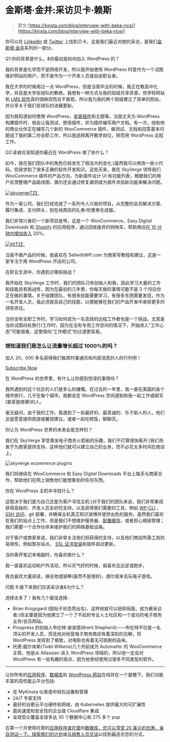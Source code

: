 # 金斯塔·金并:采访贝卡·赖斯

> 原文:[https://kinsta.com/blog/interview-with-beka-rice/](https://kinsta.com/blog/interview-with-beka-rice/)

你可以在 [LinkedIn](https://www.linkedin.com/in/bekarice/) 或 [Twitter](https://twitter.com/Beka_Rice) 上找到贝卡。这是我们最近对她的采访，是我们[金斯塔·金并](https://kinsta.com/?post_type=post&s=kingpin)系列的一部分。

Q1:你的背景是什么，&你最初是如何加入 WordPress 的？

我的背景是化学而不是网络开发，所以我开始使用 WordPress 时是作为一个试图维护网站的用户，而不是作为一个开发人员或自由职业者。

我在大学的时候用过一点 WordPress，但是当我毕业的时候，我正在教高中化学，并且是大学垒球队的教练。我想有一种方式与我的班级共享资源，但学校网站和 [LMS 软件](https://kinsta.com/blog/wordpress-lms-plugins/)真的很麻烦而且不直观，所以我为我的两个班级建立了简单的网站，并分享关于我们垒球队的进展更新。

因为我知道如何使用 WordPress，[安装插件](https://kinsta.com/knowledgebase/how-to-install-wordpress-plugins/)和主题等。当我丈夫为 WordPress 构建插件时，他会让我测试、使用插件，并为插件编写用户文档。有一次，他和他的商业伙伴正在编写几个新的 WooCommerce 插件，做测试、文档和回答基本问题成了我的第二份全职工作，所以我选择离开教学岗位，转而用 WordPress 远程工作。

Q2:读者应该知道你最近在 WordPress 做了些什么？

如今，我在我们团队中的角色已经发生了相当大的变化:)虽然我可以修改一些小代码，但我学到了很多正确的软件开发知识。这些天来，我在 SkyVerge 领导我们 WooCommerce 插件的产品方向，为新插件设计 UI 和功能列表，根据我们的用户反馈整理产品路线图，偶尔还会通过修复漏洞或为插件添加新功能来解决问题。

[![skyverge](../Images/8da010ee97624ad81a6f37f4369498b4.png)T2】](https://www.skyverge.com/)

作为一家公司，我们已经完成了一系列令人兴奋的项目，从完整的会员解决方案、履行集成、支付网关，到在线商店的礼券/优惠券生成器。

我们非常兴奋的一个新项目是甩，这是一个 WooCommerce，Easy Digital Downloads 和 [Shopify](https://kinsta.com/blog/shopify-alternatives/) 的应用程序，通过回收废弃的购物车，帮助商店[在 10 分钟内增加收入](https://kinsta.com/blog/ecommerce-strategies/) 20%。

[![jilt](../Images/0591842e0065f5ee812dec588d9a0359.png)T2】](https://jilt.com/)

当我不做产品的时候，我喜欢在 SellwithWP.com 为商家写教程和建议，这是一家专注于用 WordPress 开店的公司。

在职业生涯中，你遇到过哪些挑战？

我开始在 SkyVerge 工作时，我们的团队只有创始人和我，因此学习大量的工作和技能具有挑战性，因为在最初的几年里，你每天做的事情可能不是 3 个月后你正在做的事情。关于组建团队，有很多技能需要学习，有很多东西需要发现，作为一名开发人员，我必须提高自己的技能，以便能够在我们的产品开发中承担更多的领导责任。

当你没有全职工作时，学习如何成为一名高效的远程工作者也是一个挑战，尤其是当你试图四处旅行/工作时，因为在没有专用工作空间的情况下，开始进入“工作心态”可能很难，这使得向“工作模式”的过渡更容易。

 <dialog id="newsletter" class="dialog dialog has-dark-blue-background-color email-modal" aria-hidden="true">## 注册订阅时事通讯

<kinsta-form show-name="false" show-phone="false" show-website="false" show-company="false" show-disk-space="false" show-monthly-visits="false" show-number-of-websites="false" show-message="false" submit-button-text="Sign Up Now" submit-button-text-sending="Signing Up..." success-title="Thanks for subscribing!" success-message="Keep an eye out for our next newsletter." terms-template="newsletter" hubspot-source="subscribe_to_newsletter" submit-button-text-loading="Signing Up"></kinsta-form></dialog>

### 想知道我们是怎么让流量增长超过 1000%的吗？

加入 20，000 多名获得我们每周时事通讯和内部消息的人的行列吧！

[Subscribe Now](#newsletter)

在 WordPress 的世界里，有什么让你感到惊讶的事情吗？

我所遇到的这个社区的人们是多么的慷慨。在过去的一年里，我一直在美国的各个城市旅行，几乎在每个城市，我都会在 WordPress 空间遇到和我一起工作或聊天(甚至是顺便)的人。

毫无疑问，由于我的工作，我遇到了一些最好的、最真诚的、乐于助人的人，他们总是愿意提供旅游或餐馆建议，或者一起吃顿饭，聊聊天。

你认为 WordPress 世界的未来会是怎样的？

我们在 SkyVerge 享受乘坐电子商务火箭船的乐趣，我们不打算很快离开:)我们热衷于为商家提供支持，这样他们就可以建立自己的业务，而不必花太多时间在商店上。

![skyverge ecommerce plugins](../Images/ed7ed52eb05f51cb1ac34dd35502e421.png)

我们将继续在 WooCommerce 和 Easy Digital Downloads 平台上每天与商家合作，帮助他们在网上销售他们能想象到的任何东西。

你在 WordPress 主机中寻找什么？

这取决于我们是为自己还是为客户寻找主机:)对于我们的团队来说，我们非常重视获得高级的、开发人员友好的支持，以及获得我们需要的工具，例如 [WP-CLI](https://kinsta.com/blog/wp-cli/) 、 [SSH 访问](https://kinsta.com/blog/how-to-use-ssh/)、git 部署，并确保主机真正知识渊博并提供出色的服务。虽然我们喜欢在我们的站点上工作，但是我们不想维护服务器、[配置缓存](https://kinsta.com/blog/wordpress-caching-plugins/)，或者担心根级管理；我们需要一个合作伙伴来维护我们的网络基础设施。

对于客户或商家来说，我们非常关注他们将获得的支持，以及他们商店所需工具的易用性，例如暂存站点、 [SSL 证书安装](https://kinsta.com/blog/free-ssl-certificate/)和插件自动更新。

当你离开笔记本电脑时，你喜欢做什么？

我一直喜欢运动和户外活动，所以天气好的时候，我喜欢去远足或跑步。

我也喜欢大量阅读，弹吉他或钢琴(虽然不是很好)，偶尔周末去玩电子游戏。

问题 8:接下来我们应该采访谁&为什么？

选择太多了！我有几个最佳选择:

*   Brian Krogsgard (因帖子状态而出名)，这样他就可以扭转局面，成为被采访者:)但主要是因为他建立了一个了不起的专业人士社区和一个成功的电子商务业务/会员网站。
*   Prospress 的创始人布伦特·谢泼德(Brent Shepherd)——布伦特不仅是一名顶尖的开发人员，而且他对经营电子商务商店有着深刻的见解，将 WordPress 发挥到了极致，对电影也有着无可挑剔的品味。
*   托德·威尔肯斯(Todd Wilkens)几个月前成为 Automattic 的 WooCommerce 主管。他是从 Atlassian 进入 WordPress 领域的，所以他一定会对 WordPress 有一些有趣的观点，因为他曾经使用过很多不同类型的软件。

* * *

让你所有的[应用程序](https://kinsta.com/application-hosting/)、[数据库](https://kinsta.com/database-hosting/)和 [WordPress 网站](https://kinsta.com/wordpress-hosting/)在线并在一个屋檐下。我们功能丰富的高性能云平台包括:

*   在 MyKinsta 仪表盘中轻松设置和管理
*   24/7 专家支持
*   最好的谷歌云平台硬件和网络，由 Kubernetes 提供最大的可扩展性
*   面向速度和安全性的企业级 Cloudflare 集成
*   全球受众覆盖全球多达 35 个数据中心和 275 多个 pop

在第一个月使用托管的[应用程序或托管](https://kinsta.com/application-hosting/)的[数据库，您可以享受 20 美元的优惠，亲自测试一下。探索我们的](https://kinsta.com/database-hosting/)[计划](https://kinsta.com/plans/)或[与销售人员交谈](https://kinsta.com/contact-us/)以找到最适合您的方式。